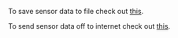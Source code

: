 To save sensor data to file check out [this](./savetofile/README.md). 

To send sensor data off to internet check out [this](./sensorcommunity/README.md). 